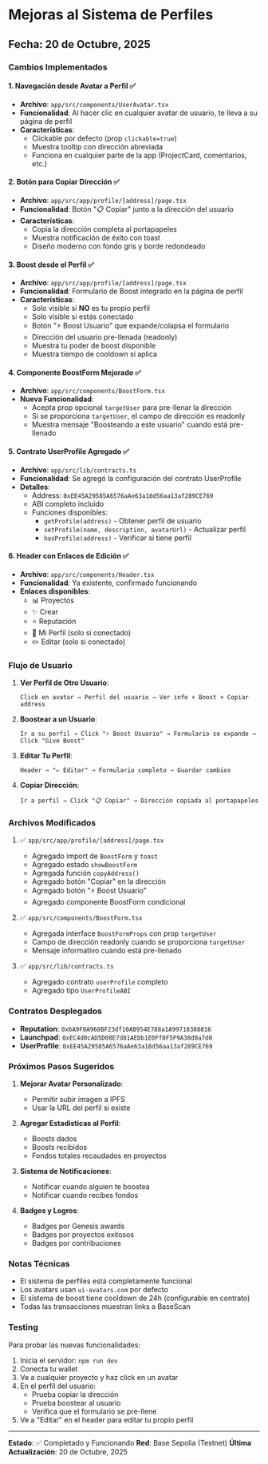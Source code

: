 # Mejoras al Sistema de Perfiles

## Fecha: 20 de Octubre, 2025

### Cambios Implementados

#### 1. **Navegación desde Avatar a Perfil** ✅
- **Archivo**: `app/src/components/UserAvatar.tsx`
- **Funcionalidad**: Al hacer clic en cualquier avatar de usuario, te lleva a su página de perfil
- **Características**:
  - Clickable por defecto (prop `clickable=true`)
  - Muestra tooltip con dirección abreviada
  - Funciona en cualquier parte de la app (ProjectCard, comentarios, etc.)

#### 2. **Botón para Copiar Dirección** ✅
- **Archivo**: `app/src/app/profile/[address]/page.tsx`
- **Funcionalidad**: Botón "📋 Copiar" junto a la dirección del usuario
- **Características**:
  - Copia la dirección completa al portapapeles
  - Muestra notificación de éxito con toast
  - Diseño moderno con fondo gris y borde redondeado

#### 3. **Boost desde el Perfil** ✅
- **Archivo**: `app/src/app/profile/[address]/page.tsx`
- **Funcionalidad**: Formulario de Boost integrado en la página de perfil
- **Características**:
  - Solo visible si **NO** es tu propio perfil
  - Solo visible si estás conectado
  - Botón "⚡ Boost Usuario" que expande/colapsa el formulario
  - Dirección del usuario pre-llenada (readonly)
  - Muestra tu poder de boost disponible
  - Muestra tiempo de cooldown si aplica

#### 4. **Componente BoostForm Mejorado** ✅
- **Archivo**: `app/src/components/BoostForm.tsx`
- **Nueva Funcionalidad**:
  - Acepta prop opcional `targetUser` para pre-llenar la dirección
  - Si se proporciona `targetUser`, el campo de dirección es readonly
  - Muestra mensaje "Boosteando a este usuario" cuando está pre-llenado

#### 5. **Contrato UserProfile Agregado** ✅
- **Archivo**: `app/src/lib/contracts.ts`
- **Funcionalidad**: Se agregó la configuración del contrato UserProfile
- **Detalles**:
  - Address: `0xEE45A29585A6576aAe63a18d56aa13af289CE769`
  - ABI completo incluido
  - Funciones disponibles:
    - `getProfile(address)` - Obtener perfil de usuario
    - `setProfile(name, description, avatarUrl)` - Actualizar perfil
    - `hasProfile(address)` - Verificar si tiene perfil

#### 6. **Header con Enlaces de Edición** ✅
- **Archivo**: `app/src/components/Header.tsx`
- **Funcionalidad**: Ya existente, confirmado funcionando
- **Enlaces disponibles**:
  - 📊 Proyectos
  - ✨ Crear
  - ⭐ Reputación
  - 👤 Mi Perfil (solo si conectado)
  - ✏️ Editar (solo si conectado)

### Flujo de Usuario

1. **Ver Perfil de Otro Usuario**:
   ```
   Click en avatar → Perfil del usuario → Ver info + Boost + Copiar address
   ```

2. **Boostear a un Usuario**:
   ```
   Ir a su perfil → Click "⚡ Boost Usuario" → Formulario se expande → Click "Give Boost"
   ```

3. **Editar Tu Perfil**:
   ```
   Header → "✏️ Editar" → Formulario completo → Guardar cambios
   ```

4. **Copiar Dirección**:
   ```
   Ir a perfil → Click "📋 Copiar" → Dirección copiada al portapapeles
   ```

### Archivos Modificados

1. ✅ `app/src/app/profile/[address]/page.tsx`
   - Agregado import de `BoostForm` y `toast`
   - Agregado estado `showBoostForm`
   - Agregada función `copyAddress()`
   - Agregado botón "Copiar" en la dirección
   - Agregado botón "⚡ Boost Usuario"
   - Agregado componente BoostForm condicional

2. ✅ `app/src/components/BoostForm.tsx`
   - Agregada interface `BoostFormProps` con prop `targetUser`
   - Campo de dirección readonly cuando se proporciona `targetUser`
   - Mensaje informativo cuando está pre-llenado

3. ✅ `app/src/lib/contracts.ts`
   - Agregado contrato `userProfile` completo
   - Agregado tipo `UserProfileABI`

### Contratos Desplegados

- **Reputation**: `0x6A9F0A968BF23df10AB954E788a1A99718388816`
- **Launchpad**: `0xEC4d0cAD5D08E7d81AEDb1E0Ff0F5F9A38d0a7d0`
- **UserProfile**: `0xEE45A29585A6576aAe63a18d56aa13af289CE769`

### Próximos Pasos Sugeridos

1. **Mejorar Avatar Personalizado**:
   - Permitir subir imagen a IPFS
   - Usar la URL del perfil si existe

2. **Agregar Estadísticas al Perfil**:
   - Boosts dados
   - Boosts recibidos
   - Fondos totales recaudados en proyectos

3. **Sistema de Notificaciones**:
   - Notificar cuando alguien te boostea
   - Notificar cuando recibes fondos

4. **Badges y Logros**:
   - Badges por Genesis awards
   - Badges por proyectos exitosos
   - Badges por contribuciones

### Notas Técnicas

- El sistema de perfiles está completamente funcional
- Los avatars usan `ui-avatars.com` por defecto
- El sistema de boost tiene cooldown de 24h (configurable en contrato)
- Todas las transacciones muestran links a BaseScan

### Testing

Para probar las nuevas funcionalidades:

1. Inicia el servidor: `npm run dev`
2. Conecta tu wallet
3. Ve a cualquier proyecto y haz click en un avatar
4. En el perfil del usuario:
   - Prueba copiar la dirección
   - Prueba boostear al usuario
   - Verifica que el formulario se pre-llene
5. Ve a "Editar" en el header para editar tu propio perfil

---

**Estado**: ✅ Completado y Funcionando
**Red**: Base Sepolia (Testnet)
**Última Actualización**: 20 de Octubre, 2025
